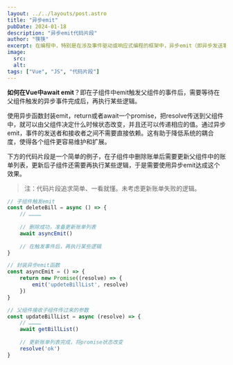 ```yaml
---
layout: ../../layouts/post.astro
title: "异步emit"
pubDate: 2024-01-18
description: "异步emit代码片段"
author: "筷筷"
excerpt: 在编程中，特别是在涉及事件驱动或响应式编程的框架中，异步emit（即异步发送事件）是一种常见的模式。通过异步emit，事件的发送者和接收者之间不需要直接依赖。这有助于降低系统的耦合度，使得各个组件更容易维护和扩展。
image:
  src: 
  alt: 
tags: ["Vue", "JS", "代码片段"]
---
```


**如何在Vue中await emit**？即在子组件中emit触发父组件的事件后，需要等待在父组件触发的异步事件完成后，再执行某些逻辑。

使用异步函数封装emit，return或者await一个promise，把resolve传送到父组件中，就可以由父组件决定什么时候状态改变，并且还可以传递相应的值。通过异步emit，事件的发送者和接收者之间不需要直接依赖。这有助于降低系统的耦合度，使得各个组件更容易维护和扩展。

下方的代码片段是一个简单的例子，在子组件中删除账单后需要更新父组件中的账单列表，更新后子组件还需要再执行某些逻辑，于是需要使用异步emit达成这个效果。

> 注：代码片段追求简单、一看就懂。未考虑更新账单失败的逻辑。

```js
// 子组件触发emit
const deleteBill = async () => {
    // …………
    
    // 删除成功，准备更新账单列表
    await asyncEmit()
    
    // 在触发事件后，再执行某些逻辑
}

// 封装异步emit函数
const asyncEmit = () => {
    return new Promise((resolve) => {
        emit('updeteBillList', resolve)
    })
}

// 父组件接收子组件传过来的参数
const updateBillList = async (resolve) => {
    // …………
    await getBillList()
    
    // 更新账单列表完成，将promise状态改变
    resolve('ok')
}
```
